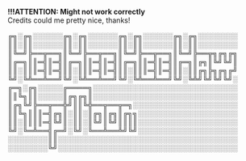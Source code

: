 **!!!ATTENTION: Might not work correctly**
<br>
Credits could me pretty nice, thanks!

╔╗░╔╗░░░░░░╔╗░╔╗░░░░░░╔╗░╔╗░░░░░░╔╗░╔╗░░░░░░░░
║║░║║░░░░░░║║░║║░░░░░░║║░║║░░░░░░║║░║║░░░░░░░░
║╚═╝╠══╦══╗║╚═╝╠══╦══╗║╚═╝╠══╦══╗║╚═╝╠══╦╗╔╗╔╗
║╔═╗║║═╣║═╣║╔═╗║║═╣║═╣║╔═╗║║═╣║═╣║╔═╗║╔╗║╚╝╚╝║
║║░║║║═╣║═╣║║░║║║═╣║═╣║║░║║║═╣║═╣║║░║║╔╗╠╗╔╗╔╝
╚╝░╚╩══╩══╝╚╝░╚╩══╩══╝╚╝░╚╩══╩══╝╚╝░╚╩╝╚╝╚╝╚╝░
╔═╗░╔╗░░░░░╔════╗░░░░░░░░░░░░░░░░░░░░░░░░░░░░░
║║╚╗║║░░░░░║╔╗╔╗║░░░░░░░░░░░░░░░░░░░░░░░░░░░░░
║╔╗╚╝╠══╦══╬╝║║╚╬══╦══╦═╗░░░░░░░░░░░░░░░░░░░░░
║║╚╗║║║═╣╔╗║░║║░║╔╗║╔╗║╔╗╗░░░░░░░░░░░░░░░░░░░░
║║░║║║║═╣╚╝║░║║░║╚╝║╚╝║║║║░░░░░░░░░░░░░░░░░░░░
╚╝░╚═╩══╣╔═╝░╚╝░╚══╩══╩╝╚╝░░░░░░░░░░░░░░░░░░░░
░░░░░░░░║║░░░░░░░░░░░░░░░░░░░░░░░░░░░░░░░░░░░░
░░░░░░░░╚╝░░░░░░░░░░░░░░░░░░░░░░░░░░░░░░░░░░░░


